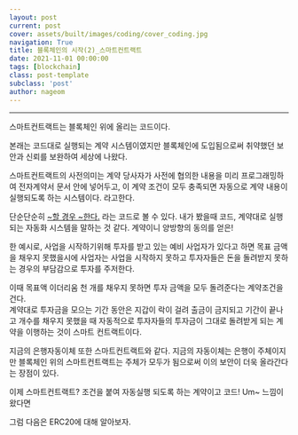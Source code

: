 ```yaml
---
layout: post
current: post
cover: assets/built/images/coding/cover_coding.jpg
navigation: True
title: 블록체인의 시작(2)_스마트컨트랙트
date: 2021-11-01 00:00:00
tags: [blockchain]
class: post-template
subclass: 'post'
author: nageom
---
```

* * *
스마트컨트랙트는 블록체인 위에 올리는 코드이다. 

본래는 코드대로 실행되는 계약 시스템이였지만 블록체인에 도입됨으로써 취약했던 보안과 신뢰를 보완하여 세상에 나왔다. 

스마트컨트랙트의 사전의미는 계약 당사자가 사전에 협의한 내용을 미리 프로그래밍하여 전자계약서 문서 안에 넣어두고,
이 계약 조건이 모두 충족되면 자동으로 계약 내용이 실행되도록 하는 시스템이다. 라고한다. 

단순단순히 <U>~할 경우 ~한다.</U> 라는 코드로 볼 수 있다.
내가 봤을때 코드, 계약대로 실행되는 자동화 시스템을 말하는 것 같다. 계약이니 양방향의 동의를 얻은!

한 예시로, 사업을 시작하기위해 투자를 받고 있는 예비 사업자가 있다고 하면 목표 금액을 채우지 못했을시에 사업자는 사업을 시작하지 못하고
투자자들은 돈을 돌려받지 못하는 경우의 부담감으로 투자를 주저한다. 

이때 목표액 이더리움 천 개를 채우지 못하면 투자 금액을 모두 돌려준다는 계약조건을 건다.  
계약대로 투자금을 모으는 기간 동안은 지갑이 락이 걸려 출금이 금지되고 
기간이 끝나고 개수를 채우지 못했을 때
자동적으로 투자자들의 투자금이 그대로 돌려받게 되는 계약을 이행하는 것이 스마트 컨트랙트이다. 

지금의 은행자동이체 또한 스마트컨트랙트와 같다. 
지금의 자동이체는 은행이 주체이지만 블록체인 위의 스마트컨트랙트는 주체가 모두가 됨으로써 이의 보안이 더욱 올라간다는 장점이 있다. 

이제 스마트컨트랙트? 조건을 붙여 자동실행 되도록 하는 계약이고 코드! Um~ 느낌이 왔다면 

그럼 다음은 ERC20에 대해 알아보자. 

